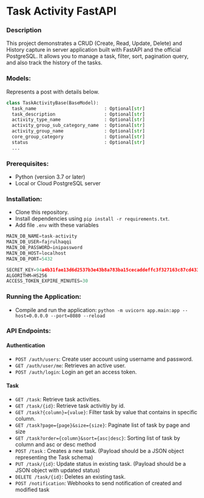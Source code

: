 # Task Activity FastAPI

### Description

This project demonstrates a CRUD (Create, Read, Update, Delete) and History capture in server application built with FastAPI and the official PostgreSQL. It allows you to manage a task, filter, sort, pagination query, and also track the history of the tasks.

### Models:
Represents a post with details below.

```py
class TaskActivityBase(BaseModel):
  task_name                         : Optional[str]
  task_description                  : Optional[str]
  activity_type_name                : Optional[str]
  activity_group_sub_category_name  : Optional[str]
  activity_group_name               : Optional[str]
  core_group_category               : Optional[str]
  status                            : Optional[str]
  ...
```

### Prerequisites:
- Python (version 3.7 or later)
- Local or Cloud PostgreSQL server

### Installation:
- Clone this repository.
- Install dependencies using `pip install -r requirements.txt`.
- Add file `.env` with these variables
```py
MAIN_DB_NAME=task-activity
MAIN_DB_USER=fajrulhaqqi
MAIN_DB_PASSWORD=inipassword
MAIN_DB_HOST=localhost
MAIN_DB_PORT=5432

SECRET_KEY=94a4b31fae13d6d2537b3e43b8a783ba15cecaddeffc3f327163c87cd4338bc0
ALGORITHM=HS256
ACCESS_TOKEN_EXPIRE_MINUTES=30
```

### Running the Application:
- Compile and run the application: `python -m uvicorn app.main:app --host=0.0.0.0 --port=8080 --reload`

### API Endpoints:

#### Authentication
- `POST /auth/users`: Create user account using username and password.
- `GET /auth/user/me`: Retrieves an active user.
- `POST /auth/login`: Login an get an access token.

#### Task
- `GET /task`: Retrieve task activities.
- `GET /task/{id}`: Retrieve task activitiy by id.
- `GET /task?{column}={value}`: Filter task by value that contains in specific column.
- `GET /task?page={page}&size={size}`: Paginate list of task by page and size
- `GET /task?order={column}&sort={asc|desc}`: Sorting list of task by column and asc or desc method
- `POST /task` : Creates a new task. (Payload should be a JSON object representing the Task schema)
- `PUT /task/{id}`: Update status in existing task. (Payload should be a JSON object with updated status)
- `DELETE /task/{id}`: Deletes an existing task.
- `POST /notification`: Webhooks to send notification of created and modified task